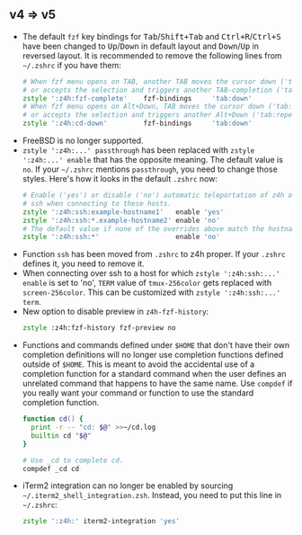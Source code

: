 ## v4 => v5

- The default `fzf` key bindings for <kbd>Tab</kbd>/<kbd>Shift+Tab</kbd> and
  <kbd>Ctrl+R</kbd>/<kbd>Ctrl+S</kbd> have been changed to <kbd>Up</kbd>/<kbd>Down</kbd> in
  default layout and <kbd>Down</kbd>/<kbd>Up</kbd> in reversed layout. It is recommended to remove
  the following lines from `~/.zshrc` if you have them:
  ```zsh
  # When fzf menu opens on TAB, another TAB moves the cursor down ('tab:down')
  # or accepts the selection and triggers another TAB-completion ('tab:repeat')?
  zstyle ':z4h:fzf-complete'    fzf-bindings     'tab:down'
  # When fzf menu opens on Alt+Down, TAB moves the cursor down ('tab:down')
  # or accepts the selection and triggers another Alt+Down ('tab:repeat')?
  zstyle ':z4h:cd-down'         fzf-bindings     'tab:down'
  ```
- FreeBSD is no longer supported.
- `zstyle ':z4h:...' passthrough` has been replaced with `zstyle ':z4h:...' enable` that has the
  opposite meaning. The default value is `no`. If your `~/.zshrc` mentions `passthrough`, you need
  to change those styles. Here's how it looks in the default `.zshrc` now:
  ```zsh
  # Enable ('yes') or disable ('no') automatic teleportation of z4h over
  # ssh when connecting to these hosts.
  zstyle ':z4h:ssh:example-hostname1'   enable 'yes'
  zstyle ':z4h:ssh:*.example-hostname2' enable 'no'
  # The default value if none of the overrides above match the hostname.
  zstyle ':z4h:ssh:*'                   enable 'no'
  ```
- Function `ssh` has been moved from `.zshrc` to z4h proper. If your `.zshrc` defines it, you need
  to remove it.
- When connecting over ssh to a host for which `zstyle ':z4h:ssh:...' enable` is set to 'no', `TERM`
  value of `tmux-256color` gets replaced with `screen-256color`. This can be customized with
  `zstyle ':z4h:ssh:...' term`.
- New option to disable preview in `z4h-fzf-history`:
  ```zsh
  zstyle :z4h:fzf-history fzf-preview no
  ```
- Functions and commands defined under `$HOME` that don't have their own completion definitions
  will no longer use completion functions defined outside of `$HOME`. This is meant to avoid the
  accidental use of a completion function for a standard command when the user defines an unrelated
  command that happens to have the same name. Use `compdef` if you really want your command or
  function to use the standard completion function.
  ```zsh
  function cd() {
    print -r -- "cd: $@" >>~/cd.log
    builtin cd "$@"
  }

  # Use _cd to complete cd.
  compdef _cd cd
  ```
- iTerm2 integration can no longer be enabled by sourcing `~/.iterm2_shell_integration.zsh`.
  Instead, you need to put this line in `~/.zshrc`:
  ```zsh
  zstyle ':z4h:' iterm2-integration 'yes'
  ```
